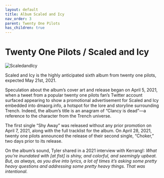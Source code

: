 ```yaml
---
layout: default
title: Album Scaled and Icy  
nav_order: 3   
parent: Twenty One Pilots  
has_children: true 
---  
```


Twenty One Pilots / Scaled and Icy
=========================
<img alt="ScaledandIcy" src="https://github.com/januarythirtyfirst/TranslateSongs/blob/main/img/coverScaledAndIcy2.jpg?raw=true"> 

Scaled and Icy is the highly anticipated sixth album from twenty one pilots, expected May 21st, 2021.

Speculation about the album’s cover art and release began on April 5, 2021, when a tweet from a popular twenty one pilots fan’s Twitter account surfaced appearing to show a promotional advertisement for Scaled and Icy embedded into dmaorg.info, a hotspot for the lore and storyline surrounding Trench. Indeed, the album’s title is an anagram of “Clancy is dead”—a reference to the character from the Trench universe.

The first single “Shy Away” was released without any prior promotion on April 7, 2021, along with the full tracklist for the album. On April 28, 2021, twenty one pilots announced the release of their second single, “Choker,” two days prior to its release.

On the album’s sound, Tyler shared in a 2021 interview with Kerrang!: _What you’re inundated with [at fist] is shiny, and colorful, and seemingly upbeat. But, as always, as you dive into lyrics, a lot of times it’s asking some pretty heavy questions and addressing some pretty heavy things. That was intentional._
